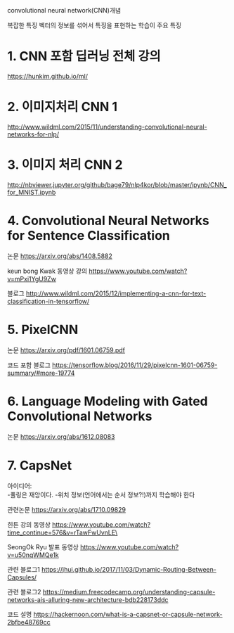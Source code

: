 

convolutional neural network(CNN)개념

복잡한 특징 벡터의 정보를 섞어서 특징을 표현하는 학습이 주요 특징

# 1. CNN 포함 딥러닝 전체 강의
https://hunkim.github.io/ml/

# 2. 이미지처리 CNN 1
http://www.wildml.com/2015/11/understanding-convolutional-neural-networks-for-nlp/


# 3. 이미지 처리 CNN 2
http://nbviewer.jupyter.org/github/bage79/nlp4kor/blob/master/ipynb/CNN_for_MNIST.ipynb


# 4. Convolutional Neural Networks for Sentence Classification


논문
https://arxiv.org/abs/1408.5882

keun bong Kwak 동영상 강의
https://www.youtube.com/watch?v=mPxi1YgU9Zw

블로그
http://www.wildml.com/2015/12/implementing-a-cnn-for-text-classification-in-tensorflow/

# 5. PixelCNN
논문
https://arxiv.org/pdf/1601.06759.pdf

코드 포함 블로그
https://tensorflow.blog/2016/11/29/pixelcnn-1601-06759-summary/#more-19774

# 6. Language Modeling with Gated Convolutional Networks

논문
https://arxiv.org/abs/1612.08083



# 7. CapsNet
아이디어:   
-풀링은 재앙이다. 
-위치 정보(언어에서는 순서 정보?!)까지 학습해야 한다

관련논문
https://arxiv.org/abs/1710.09829

힌튼 강의 동영상
https://www.youtube.com/watch?time_continue=576&v=rTawFwUvnLE\ 

SeongOk Ryu 발표 동영상
https://www.youtube.com/watch?v=u50nqWMQe1k

관련 블로그1
https://jhui.github.io/2017/11/03/Dynamic-Routing-Between-Capsules/

관련 블로그2
https://medium.freecodecamp.org/understanding-capsule-networks-ais-alluring-new-architecture-bdb228173ddc

코드 설명
https://hackernoon.com/what-is-a-capsnet-or-capsule-network-2bfbe48769cc





